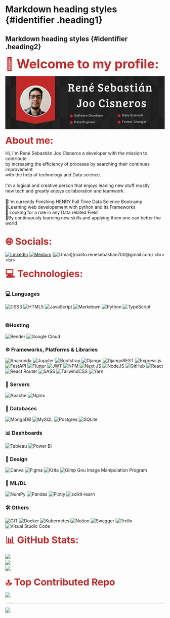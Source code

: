 <style>
.title {
    color: #C22A2A;
    font-weight:700;
    font-size: 30px;
}

.Heading {
        color: #C22A2A;
    font-weight:700;
    font-size: 40px;
}
</style>

<style>
.heading1 {
    color: red;
    font-weight:700;
    font-size: 35px;
}
.heading2 {
    color: blue;
    font-weight:700;
    font-size: 30px;
}
</style>

# Markdown heading styles {#identifier .heading1}
## Markdown heading styles {#identifier .heading2}





<div class="Heading">
    👋  Welcome to my profile:
      
</div>

![Banner Perfil](src/René%20Sebastián%20Joo%20Cisneros.jpg)


<div class="title">
    About me:
</div>

Hi, I'm René Sebastián Joo Cisneros a developer with the mission to contribute<br>by increasing the efficiency of proceses by searching their continues improvement<br>with the help of technology and Data science.<br><br>I'm a logical and creative person that enjoys leaning new stuff mostly <br>new tech and greatly enjoys collaboration and teamwork.<br><br>🎯I'm currently Finishing HENRY Full Time Data Science Bootcamp<br>📕Learning web developement with python and its Frameworks<br>🔎 Looking for a role in any Data related Field<br>💬By continuously learning new skills and applying them one can better the world<br><br> 

<div class="title">
    🌐 Socials:
    <br>
</div>

[![LinkedIn](https://img.shields.io/badge/LinkedIn-%230077B5.svg?logo=linkedin&logoColor=white)](https://linkedin.com/in/www.linkedin.com/in/rené-sebastian-joo-cisneros-65688914a) 
[![Medium](https://img.shields.io/badge/Medium-12100E?logo=medium&logoColor=white)](https://medium.com/@ReneSebastianJoo) 
[![Gmail](https://img.shields.io/badge/-GMAIL-D14836?)](mailto:renesebastian700@gmail.com) 
<br><br>


<div class="title">
    💻 Technologies:
</div>

<h3>💻 Languages </h3>

![CSS3](https://img.shields.io/badge/css3-%231572B6.svg?style=for-the-badge&logo=css3&logoColor=white) ![HTML5](https://img.shields.io/badge/html5-%23E34F26.svg?style=for-the-badge&logo=html5&logoColor=white)
![JavaScript](https://img.shields.io/badge/javascript-%23323330.svg?style=for-the-badge&logo=javascript&logoColor=%23F7DF1E) ![Markdown](https://img.shields.io/badge/markdown-%23000000.svg?style=for-the-badge&logo=markdown&logoColor=white) ![Python](https://img.shields.io/badge/python-3670A0?style=for-the-badge&logo=python&logoColor=ffdd54) ![TypeScript](https://img.shields.io/badge/typescript-%23007ACC.svg?style=for-the-badge&logo=typescript&logoColor=white) 
<br><br>

<h3>🌐Hosting </h3>

![Render](https://img.shields.io/badge/-Render-333333?style=for-the-badge&logo=render)
![Google Cloud](https://img.shields.io/badge/Google%20Cloud-%234285F4.svg?style=for-the-badge&logo=google-cloud&logoColor=white)

<h3>⚙ Frameworks, Platforms & Libraries</h3>

![Anaconda](https://img.shields.io/badge/Anaconda-%2344A833.svg?style=for-the-badge&logo=anaconda&logoColor=white) ![Jupyter](https://img.shields.io/badge/-Jupyter-333333?style=for-the-badge&logo=jupyter) ![Bootstrap](https://img.shields.io/badge/bootstrap-%23563D7C.svg?style=for-the-badge&logo=bootstrap&logoColor=white) ![Django](https://img.shields.io/badge/django-%23092E20.svg?style=for-the-badge&logo=django&logoColor=white) ![DjangoREST](https://img.shields.io/badge/DJANGO-REST-ff1709?style=for-the-badge&logo=django&logoColor=white&color=ff1709&labelColor=gray) ![Express.js](https://img.shields.io/badge/express.js-%23404d59.svg?style=for-the-badge&logo=express&logoColor=%2361DAFB) ![FastAPI](https://img.shields.io/badge/FastAPI-005571?style=for-the-badge&logo=fastapi) ![Flutter](https://img.shields.io/badge/Flutter-%2302569B.svg?style=for-the-badge&logo=Flutter&logoColor=white) ![JWT](https://img.shields.io/badge/JWT-black?style=for-the-badge&logo=JSON%20web%20tokens) ![NPM](https://img.shields.io/badge/NPM-%23000000.svg?style=for-the-badge&logo=npm&logoColor=white) ![Next JS](https://img.shields.io/badge/Next-black?style=for-the-badge&logo=next.js&logoColor=white) ![NodeJS](https://img.shields.io/badge/node.js-6DA55F?style=for-the-badge&logo=node.js&logoColor=white) ![GitHub](https://img.shields.io/badge/GitHub-%23121011.svg?style=for-the-badge&logo=github&logoColor=white) ![React](https://img.shields.io/badge/react-%2320232a.svg?style=for-the-badge&logo=react&logoColor=%2361DAFB) ![React Router](https://img.shields.io/badge/React_Router-CA4245?style=for-the-badge&logo=react-router&logoColor=white) ![SASS](https://img.shields.io/badge/SASS-hotpink.svg?style=for-the-badge&logo=SASS&logoColor=white) ![TailwindCSS](https://img.shields.io/badge/tailwindcss-%2338B2AC.svg?style=for-the-badge&logo=tailwind-css&logoColor=white) ![Yarn](https://img.shields.io/badge/yarn-%232C8EBB.svg?style=for-the-badge&logo=yarn&logoColor=white)

<h3>📡 Servers</h3>

![Apache](https://img.shields.io/badge/apache-%23D42029.svg?style=for-the-badge&logo=apache&logoColor=white) ![Nginx](https://img.shields.io/badge/nginx-%23009639.svg?style=for-the-badge&logo=nginx&logoColor=white) 

<h3>💽 Databases </h3>

![MongoDB](https://img.shields.io/badge/MongoDB-%234ea94b.svg?style=for-the-badge&logo=mongodb&logoColor=white) ![MySQL](https://img.shields.io/badge/mysql-%2300f.svg?style=for-the-badge&logo=mysql&logoColor=white) ![Postgres](https://img.shields.io/badge/postgres-%23316192.svg?style=for-the-badge&logo=postgresql&logoColor=white) ![SQLite](https://img.shields.io/badge/sqlite-%2307405e.svg?style=for-the-badge&logo=sqlite&logoColor=white)

<h3> 📊  Dashboards</h3>

![Tableau](https://img.shields.io/badge/-Tableau-333333?style=for-the-badge&logo=tableau)
![Power Bi](https://img.shields.io/badge/power_bi-F2C811?style=for-the-badge&logo=powerbi&logoColor=black)

<h3> 🎨 Design</h3>

![Canva](https://img.shields.io/badge/Canva-%2300C4CC.svg?style=for-the-badge&logo=Canva&logoColor=white) 	![Figma](https://img.shields.io/badge/figma-%23F24E1E.svg?style=for-the-badge&logo=figma&logoColor=white) ![Krita](https://img.shields.io/badge/Krita-203759?style=for-the-badge&logo=krita&logoColor=EEF37B) ![Gimp Gnu Image Manipulation Program](https://img.shields.io/badge/Gimp-657D8B?style=for-the-badge&logo=gimp&logoColor=FFFFFF) 

<h3>🤖 ML/DL</h3>

![NumPy](https://img.shields.io/badge/numpy-%23013243.svg?style=for-the-badge&logo=numpy&logoColor=white) ![Pandas](https://img.shields.io/badge/pandas-%23150458.svg?style=for-the-badge&logo=pandas&logoColor=white) ![Plotly](https://img.shields.io/badge/Plotly-%233F4F75.svg?style=for-the-badge&logo=plotly&logoColor=white) ![scikit-learn](https://img.shields.io/badge/scikit--learn-%23F7931E.svg?style=for-the-badge&logo=scikit-learn&logoColor=white) 

<h3>🛠 Others</h3>

![GIT](https://img.shields.io/badge/Git-fc6d26?style=for-the-badge&logo=git&logoColor=white)
![Docker](https://img.shields.io/badge/docker-%230db7ed.svg?style=for-the-badge&logo=docker&logoColor=white)
![Kubernetes](https://img.shields.io/badge/kubernetes-%23326ce5.svg?style=for-the-badge&logo=kubernetes&logoColor=white)
![Notion](https://img.shields.io/badge/Notion-%23000000.svg?style=for-the-badge&logo=notion&logoColor=white)
![Swagger](https://img.shields.io/badge/-Swagger-%23Clojure?style=for-the-badge&logo=swagger&logoColor=white)
![Trello](https://img.shields.io/badge/Trello-%23026AA7.svg?style=for-the-badge&logo=Trello&logoColor=white)
![Visual Studio Code](https://img.shields.io/badge/-Visual%20Studio%20Code-333333?style=for-the-badge&logo=visual-studio-code&logoColor=007ACC)


<div class="title">
    📊 GitHub Stats:
    <br>
</div>

![](https://github-readme-stats.vercel.app/api?username=ReneSebastianJoo&theme=radical&hide_border=false&include_all_commits=true&count_private=true)<br/>
![](https://github-readme-streak-stats.herokuapp.com/?user=ReneSebastianJoo&theme=radical&hide_border=false)<br/>
![](https://github-readme-stats.vercel.app/api/top-langs/?username=ReneSebastianJoo&theme=radical&hide_border=false&include_all_commits=true&count_private=true&layout=compact)

<div class="title">
    🔝 Top Contributed Repo
    <br>
</div>

![](https://github-contributor-stats.vercel.app/api?username=ReneSebastianJoo&limit=5&theme=radical&combine_all_yearly_contributions=true)

---
[![](https://visitcount.itsvg.in/api?id=ReneSebastianJoo&icon=2&color=4)](https://visitcount.itsvg.in)

<!-- Proudly created with GPRM ( https://gprm.itsvg.in ) -->

